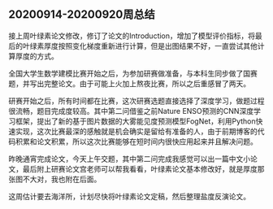 ## 20200914-20200920周总结

接上周叶绿素论文修改，修订了论文的Introduction，增加了模型评价指标，将最后的叶绿素厚度按照变化梯度重新进行计算，但是出图结果不好，一直尝试其他计算厚度的方式。

全国大学生数学建模比赛开始之后，为参加研赛做准备，与本科生同步做了国赛题，并写出完整论文。由于可能上火加上熬夜比赛，所以之后重感冒了两天。

研赛开始之后，所有时间都在比赛，这次研赛选题直接选择了深度学习，做题过程很流畅，题目完成度较高。其中第二问借鉴之前Nature ENSO预测的CNN深度学习框架，提出了新的基于图片数据的大雾能见度预测模型FogNet，利用Python快速实现，这次比赛最深的感触就是机会确实是留给有准备的人，由于前期博客的代码积累和论文积累，所以这次比赛能够在短时间内很快应用起来并且解决问题。

昨晚通宵完成论文，今天上午交题，其中第二问完成我感觉可以出一篇中文小论文，最后附上研赛论文宫老师可以帮我看看，叶绿素论文基本修改好，就是厚度那张图不大对，我也附在后面。

这周估计要去海洋所，计划尽快将叶绿素论文定稿，然后整理盐度反演论文。